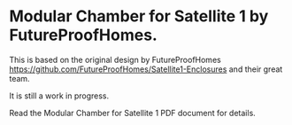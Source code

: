 # Modular Chamber for Satellite 1 by FutureProofHomes.

This is based on the original design by FutureProofHomes https://github.com/FutureProofHomes/Satellite1-Enclosures and their great team.  

It is still a work in progress.

Read the Modular Chamber for Satellite 1 PDF document for details. 
